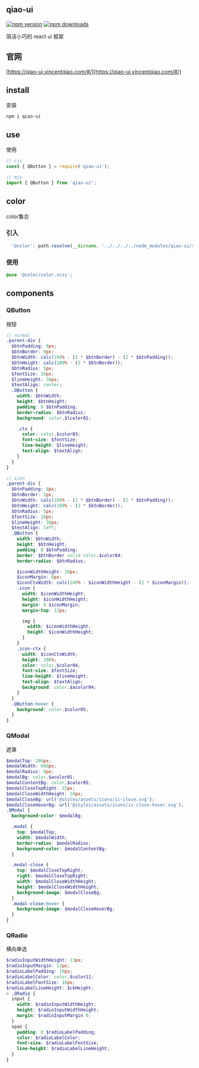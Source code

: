 ## qiao-ui

[![npm version](https://img.shields.io/npm/v/qiao-ui.svg?style=flat-square)](https://www.npmjs.org/package/qiao-ui)
[![npm downloads](https://img.shields.io/npm/dm/qiao-ui.svg?style=flat-square)](https://npm-stat.com/charts.html?package=qiao-ui)

简洁小巧的 react ui 框架

## 官网

[https://qiao-ui.vincentqiao.com/#/](https://qiao-ui.vincentqiao.com/#/)

## install

安装

```shell
npm i qiao-ui
```

## use

使用

```javascript
// cjs
const { QButton } = require('qiao-ui');

// mjs
import { QButton } from 'qiao-ui';
```

## color

color集合

### 引入

```javascript
  '@color': path.resolve(__dirname, '../../../../node_modules/qiao-ui/src/q'),
```

### 使用

```scss
@use '@color/color.scss';
```

## components

### QButton

按钮

```scss
// normal
.parent-div {
  $btnPadding: 0px;
  $btnBorder: 0px;
  $btnWidth: calc(100% - (2 * $btnBorder) - (2 * $btnPadding));
  $btnHeight: calc(100% - (2 * $btnBorder));
  $btnRadius: 5px;
  $fontSize: 16px;
  $lineHeight: 38px;
  $textAlign: center;
  .QButton {
    width: $btnWidth;
    height: $btnHeight;
    padding: 0 $btnPadding;
    border-radius: $btnRadius;
    background: color.$lcolor01;

    .ctx {
      color: color.$color03;
      font-size: $fontSize;
      line-height: $lineHeight;
      text-align: $textAlign;
    }
  }
}

// icon
.parent-div {
  $btnPadding: 8px;
  $btnBorder: 1px;
  $btnWidth: calc(100% - (2 * $btnBorder) - (2 * $btnPadding));
  $btnHeight: calc(100% - (2 * $btnBorder));
  $btnRadius: 5px;
  $fontSize: 16px;
  $lineHeight: 38px;
  $textAlign: left;
  .QButton {
    width: $btnWidth;
    height: $btnHeight;
    padding: 0 $btnPadding;
    border: $btnBorder solid color.$color04;
    border-radius: $btnRadius;

    $iconWidthHeight: 18px;
    $iconMargin: 6px;
    $iconCtxWidth: calc(100% - $iconWidthHeight - (2 * $iconMargin));
    .icon {
      width: $iconWidthHeight;
      height: $iconWidthHeight;
      margin: 0 $iconMargin;
      margin-top: 12px;

      img {
        width: $iconWidthHeight;
        height: $iconWidthHeight;
      }
    }
    .icon-ctx {
      width: $iconCtxWidth;
      height: 100%;
      color: color.$color04;
      font-size: $fontSize;
      line-height: $lineHeight;
      text-align: $textAlign;
      background: color.$acolor04;
    }
  }
  .QButton:hover {
    background: color.$color05;
  }
}
```

### QModal

遮罩

```scss
$modalTop: 206px;
$modalWidth: 680px;
$modalRadius: 8px;
$modalBg: color.$acolor01;
$modalContentBg: color.$color05;
$modalCloseTopRight: 15px;
$modalCloseWidthHeight: 24px;
$modalCloseBg: url('@styles/assets/icons/ic-close.svg');
$modalCloseHoverBg: url('@styles/assets/icons/ic-close-hover.svg');
.QModal {
  background-color: $modalBg;

  .modal {
    top: $modalTop;
    width: $modalWidth;
    border-radius: $modalRadius;
    background-color: $modalContentBg;
  }

  .modal-close {
    top: $modalCloseTopRight;
    right: $modalCloseTopRight;
    width: $modalCloseWidthHeight;
    height: $modalCloseWidthHeight;
    background-image: $modalCloseBg;
  }
  .modal-close:hover {
    background-image: $modalCloseHoverBg;
  }
}
```

### QRadio

横向单选

```scss
$radioInputWidthHeight: 13px;
$radioInputMargin: 13px;
$radioLabelPadding: 10px;
$radioLabelColor: color.$color11;
$radioLabelFontSize: 16px;
$radioLabelLineHeight: $ckHeight;
> .QRadio {
  input {
    width: $radioInputWidthHeight;
    height: $radioInputWidthHeight;
    margin: $radioInputMargin 0;
  }
  span {
    padding: 0 $radioLabelPadding;
    color: $radioLabelColor;
    font-size: $radioLabelFontSize;
    line-height: $radioLabelLineHeight;
  }
}
```
